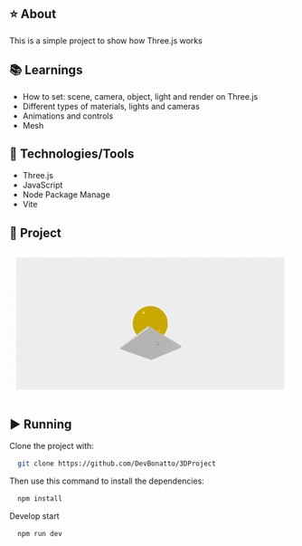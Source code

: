 ## ⭐ About
This is a simple project to show how Three.js works

## 📚 Learnings
- How to set: scene, camera, object, light and render on Three.js
- Different types of materials, lights and cameras
- Animations and controls
- Mesh

## 🚀 Technologies/Tools
- Three.js
- JavaScript
- Node Package Manage
- Vite

## 🎥 Project
![Project Running](./imgs/project.gif)

## ▶️ Running
Clone the project with:
```bash
  git clone https://github.com/DevBonatto/3DProject
```

Then use this command to install the dependencies:
```bash
  npm install
```

Develop start
```bash
  npm run dev
```
